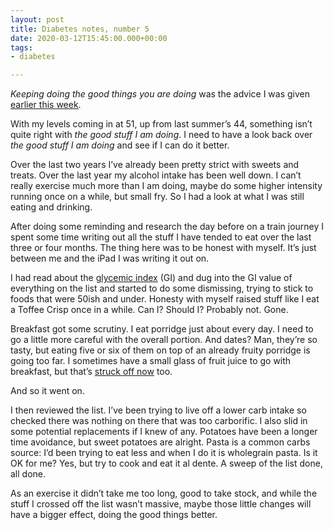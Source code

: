 ```yaml
---
layout: post
title: Diabetes notes, number 5
date: 2020-03-12T15:45:00.000+00:00
tags:
- diabetes

---
```

_Keeping doing the good things you are doing_ was the advice I was given [earlier this week](https://www.ermlikeyeah.com/diabetes-notes-number-4).

With my levels coming in at 51, up from last summer’s 44, something isn’t quite right with _the good stuff I am doing_. I need to have a look back over _the good stuff I am doing_ and see if I can do it better.

Over the last two years I’ve already been pretty strict with sweets and treats. Over the last year my alcohol intake has been well down. I can’t really exercise much more than I am doing, maybe do some higher intensity running once on a while, but small fry. So I had a look at what I was still eating and drinking.

After doing some reminding and research the day before on a train journey I spent some time writing out all the stuff I have tended to eat over the last three or four months. The thing here was to be honest with myself. It’s just between me and the iPad I was writing it out on.

I had read about the [glycemic index](https://www.nhs.uk/common-health-questions/food-and-diet/what-is-the-glycaemic-index-gi/) (GI) and dug into the GI value of everything on the list and started to do some dismissing, trying to stick to foods that were 50ish and under. Honesty with myself raised stuff like I eat a Toffee Crisp once in a while. Can I? Should I? Probably not. Gone.

Breakfast got some scrutiny. I eat porridge just about every day. I need to go a little more careful with the overall portion. And dates? Man, they’re so tasty, but eating five or six of them on top of an already fruity porridge is going too far. I sometimes have a small glass of fruit juice to go with breakfast, but that’s [struck off now](https://www.diabetes.co.uk/food/juice-and-diabetes.html) too.

And so it went on.

I then reviewed the list. I’ve been trying to live off a lower carb intake so checked there was nothing on there that was too carborific. I also slid in some potential replacements if I knew of any. Potatoes have been a longer time avoidance, but sweet potatoes are alright. Pasta is a common carbs source: I’d been trying to eat less and when I do it is wholegrain pasta. Is it OK for me? Yes, but try to cook and eat it al dente. A sweep of the list done, all done.

As an exercise it didn’t take me too long, good to take stock, and while the stuff I crossed off the list wasn’t massive, maybe those little changes will have a bigger effect, doing the good things better.
